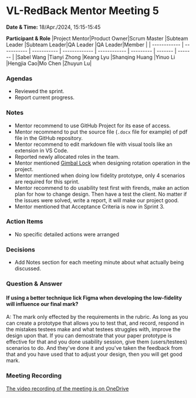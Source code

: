 # VL-RedBack Mentor Meeting 5

**Date & Time:** 18/Apr./2024, 15:15-15:45

**Participant & Role**
|Project Mentor|Product Owner|Scrum Master |Subteam Leader |Subteam Leader|QA Leader  |QA Leader|Member   |
| ------------ | ----------- | ----------- | ------------- | ------------ | --------- | ------- | ------- |
|Sabel Wang    |Tianyi Zhong |Keang Lyu    |Shanqing Huang |Yinuo Li      |Hengjia Cao|Mo Chen  |Zhuyun Lu|

### Agendas

- Reviewed the sprint.
- Report current progress.

### Notes

- Mentor recommend to use GitHub Project for its ease of access.
- Mentor recommend to put the source file (`.docx` file for example) of pdf file in the GitHub repository.
- Mentor recommend to edit markdown file with visual tools like an extension in VS Code.
- Reported newly allocated roles in the team.
- Mentor mentioned [Gimbal Lock](https://en.wikipedia.org/wiki/Gimbal_lock) when designing rotation operation in the project.
- Mentor mentioned when doing low fidelity prototype, only 4 scenarios are required for this sprint.
- Mentor recommend to do usability test first with firends, make an action plan for how to change design. Then have a test the client. No matter if the issues were solved, write a report, it will make our project good.
- Mentor mentioned that Acceptance Criteria is now in Sprint 3.

### Action Items

- No specific detailed actions were arranged

### Decisions

- Add Notes section for each meeting minute about what actually being discussed.

### Question & Answer

#### If using a better technique lick Figma when developing the low-fidelity will influence our final mark?

A: The mark only effected by the requirements in the rubric. As long as you can create a prototype that allows you to test that, and record, respond in the mistakes testees make and what testees struggles with, improve the design upon that. If you can demostrate that your paper prototype is effective for that and you done usability session, give them (users/testees) scenarios to do. And they've done it and you've taken the feedback from that and you have used that to adjust your design, then you will get good mark.

### Meeting Recording

[The video recording of the meeting is on OneDrive](https://unimelbcloud-my.sharepoint.com/:v:/g/personal/keangl_student_unimelb_edu_au/EesBx_577PdPk5OrXpAYOeQBoiOQYCheilr0d7Sobqf_BQ?e=eqw7dw)
